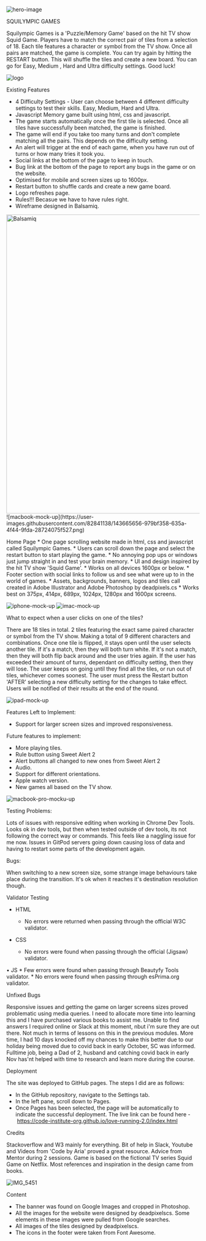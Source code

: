 ![hero-image](https://user-images.githubusercontent.com/82841138/143665572-d1896cab-3c09-470d-8325-ce1b5d256f4f.png)

SQUILYMPIC GAMES

Squilympic Games is a 'Puzzle/Memory Game' based on the hit TV show Squid Game. Players have to match the correct pair of tiles from a selection of 18. Each tile features a character or symbol from the TV show. Once all pairs are matched, the game is complete. You can try again by hitting the RESTART button. This will shuffle the tiles and create a new board. You can go for Easy, Medium , Hard and Ultra difficulty settings. Good luck!

![logo](https://user-images.githubusercontent.com/82841138/143665588-b7a5b23e-0638-4229-9bc3-056d96c81b40.png)

Existing Features

* 4 Difficulty Settings - User can choose between 4 different difficulty settings to test their skills. Easy, Medium, Hard and Ultra.
* Javascript Memory game built using html, css and javascript.
* The game starts automatically once the first tile is selected. Once all tiles have successfully been matched, the game is finished.
* The game will end if you take too many turns and don't complete matching all the pairs. This depends on the difficulty setting.
* An alert will trigger at the end of each game, when you have run out of turns or how many tries it took you.
* Social links at the bottom of the page to keep in touch.
* Bug link at the bottom of the page to report any bugs in the game or on the website.
* Optimised for mobile and screen sizes up to 1600px.
* Restart button to shuffle cards and create a new game board.
* Logo refreshes page.
* Rules!!! Becasue we have to have rules right.
* Wireframe designed in Balsamiq.

<img width="779" alt="Balsamiq" src="https://user-images.githubusercontent.com/82841138/143666692-6433e804-9e49-4798-94d1-324ed1e47a2c.png">
![macbook-mock-up](https://user-images.githubusercontent.com/82841138/143665656-979bf358-635a-4f44-9fda-28724075f527.png)

Home Page
    * One page scrolling website made in html, css and javascript called Squilympic Games.
    * Users can scroll down the page and select the restart button to start playing the game.
    * No annoying pop ups or windows just jump straight in and test your brain memory.
    * UI and design inspired by the hit TV show 'Squid Game'.
    * Works on all devices 1600px or below.
    * Footer section with social links to follow us and see what were up to in the world of games.
    * Assets, backgrounds, banners, logos and tiles call created in Adobe Illustrator and Adobe Photoshop by deadpixels.cs
    * Works best on 375px, 414px, 689px, 1024px, 1280px and 1600px screens.
    
![iphone-mock-up](https://user-images.githubusercontent.com/82841138/143666012-5ba9bc09-b792-4b74-9eeb-1a26bca3061a.png)
![imac-mock-up](https://user-images.githubusercontent.com/82841138/143666022-b47e13d3-282d-4102-b5fb-8713bd5f611b.png)

What to expect when a user clicks on one of the tiles?

There are 18 tiles in total. 2 tiles featuring the exact same paired character or symbol from the TV show. Making a total of 9 different characters and         combinations. Once one tile is flipped, it stays open until the user selects another tile. If it's a match, then they will both turn white. If it's not a match, then they will both flip back around and the user tries again. If the user has exceeded their amount of turns, dependant on difficulty setting, then they will lose. The user keeps on going until they find all the tiles, or run out of tiles, whichever comes soonest. The user must press the Restart button 'AFTER' selecting a new difficulty setting for the changes to take effect. Users will be notified of their results at the end of the round.

![ipad-mock-up](https://user-images.githubusercontent.com/82841138/143666027-cffdcffe-50bf-4e4c-b8f6-b3bd010623ec.png)

Features Left to Implement:

   * Support for larger screen sizes and improved responsiveness.


Future features to implement:

   * More playing tiles.
   * Rule button using Sweet Alert 2
   * Alert buttons all changed to new ones from Sweet Alert 2
   * Audio.
   * Support for different orientations.
   * Apple watch version.
   * New games all based on the TV show.
   
![macbook-pro-mocku-up](https://user-images.githubusercontent.com/82841138/143666643-518c8d8e-d9e8-4302-bab2-f024062d6f8a.png)

Testing Problems:

Lots of issues with responsive editing when working in Chrome Dev Tools. Looks ok in dev tools, but then when tested outside of dev tools, its not following the correct way or commands. This feels like a naggling issue for me now.
Issues in GitPod servers going down causing loss of data and having to restart some parts of the development again. 

Bugs:

When switching to a new screen size, some strange image behaviours take place during the transition. It's ok when it reaches it's destination resolution though.

Validator Testing

* HTML
    * No errors were returned when passing through the official W3C validator.

* CSS
    * No errors were found when passing through the official (Jigsaw) validator.

• JS 
    * Few errors were found when passing through Beautyfy Tools validator.
    * No errors were found when passing through esPrima.org validator.

Unfixed Bugs

Responsive issues and getting the game on larger screens sizes proved problematic using media queries. I need to allocate more time into learning this and I have purchased various books to assist me. Unable to find answers I required online or Slack at this moment, nbut i'm sure they are out there. Not much in terms of lessons on this in the previous modules.
More time, I had 10 days knocked off my chances to make this better due to our holiday being moved due to covid back in early October, SC was informed. Fulltime job, being a Dad of 2, husband and catching covid back in early Nov has'nt helped with time to research and learn more during the course. 

Deployment

The site was deployed to GitHub pages. The steps I did are as follows:
* In the GitHub repository, navigate to the Settings tab.
* In the left pane, scroll down to Pages. 
* Once Pages has been selected, the page will be automatically to indicate the successful deployment.
The live link can be found here - https://code-institute-org.github.io/love-running-2.0/index.html

Credits

Stackoverflow and W3 mainly for everything. Bit of help in Slack, Youtube and Videos from 'Code by Aria' proved a great resource. Advice from Mentor during 2 sessions. Game is based on the fictional TV series Squid Game on Netflix. Most references and inspiration in the design came from books.

![IMG_5451](https://user-images.githubusercontent.com/82841138/143667006-01283182-5a0d-4a80-b2ed-b255a66961d3.png)

Content

* The banner was found on Google Images and cropped in Photoshop.
* All the images for the website were designed by deadpixelscs. Some elements in these images were pulled from Google searches.
* All images of the tiles designed by deadpixelscs.
* The icons in the footer were taken from Font Awesome.
